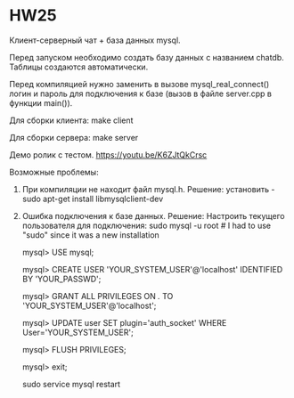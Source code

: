# HW25

Клиент-серверный чат + база данных mysql.

Перед запуском необходимо создать базу данных с названием chatdb.
Таблицы создаются автоматически.

Перед компиляцией нужно заменить в вызове mysql_real_connect() логин и пароль для подключения к базе (вызов в файле server.cpp в функции main()).

Для сборки клиента: make client 

Для сборки сервера: make server

Демо ролик с тестом. https://youtu.be/K6ZJtQkCrsc

Возможные проблемы:
1. При компиляции не находит файл mysql.h.
   Решение: установить - sudo apt-get install libmysqlclient-dev
2. Ошибка подключения к базе данных.
   Решение: Настроить текущего пользователя для подключения:
      sudo mysql -u root # I had to use "sudo" since it was a new installation
      
      mysql> USE mysql;
   
      mysql> CREATE USER 'YOUR_SYSTEM_USER'@'localhost' IDENTIFIED BY 'YOUR_PASSWD';
   
      mysql> GRANT ALL PRIVILEGES ON *.* TO 'YOUR_SYSTEM_USER'@'localhost';
   
      mysql> UPDATE user SET plugin='auth_socket' WHERE User='YOUR_SYSTEM_USER';
   
      mysql> FLUSH PRIVILEGES;
   
      mysql> exit;

      sudo service mysql restart
